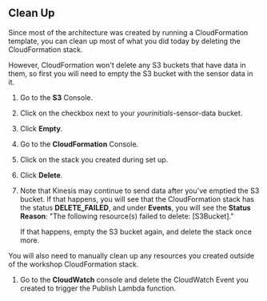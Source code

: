## Clean Up

Since most of the architecture was created by running a CloudFormation template, you can clean up most of what you did today by deleting the CloudFormation stack. 

However, CloudFormation won't delete any S3 buckets that have data in them, so first you will need to empty the S3 bucket with the sensor data in it.

1. Go to the **S3** Console.

1. Click on the checkbox next to your *yourinitials*-sensor-data bucket. 

1. Click **Empty**.

1. Go to the **CloudFormation** Console.

1. Click on the stack you created during set up.

1. Click **Delete**.

1. Note that Kinesis may continue to send data after you've emptied the S3 bucket. If that happens, you will see that the CloudFormation stack has the status **DELETE_FAILED**, and under **Events**, you will see the **Status Reason**: "The following resource(s) failed to delete: [S3Bucket]." 

	If that happens, empty the S3 bucket again, and delete the stack once more.

You will also need to manually clean up any resources you created outside of the workshop CloudFormation stack. 

1. Go to the **CloudWatch** console and delete the CloudWatch Event you created to trigger the Publish Lambda function.
